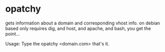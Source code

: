 # opatchy
gets information about a domain and corresponding vhost info.
on debian based only 
requires dig, and host, and apache, and bash, you get the point...

Usage:
Type the opatchy <domain.com>
that's it.
